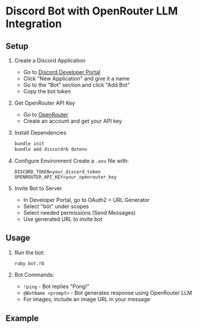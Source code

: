 # Discord Bot with OpenRouter LLM Integration

## Setup
1. Create a Discord Application
   - Go to [Discord Developer Portal](https://discord.com/developers/applications)
   - Click "New Application" and give it a name
   - Go to the "Bot" section and click "Add Bot"
   - Copy the bot token

2. Get OpenRouter API Key
   - Go to [OpenRouter](https://openrouter.ai/)
   - Create an account and get your API key

3. Install Dependencies
   ```bash
   bundle init
   bundle add discordrb dotenv
   ```

4. Configure Environment
   Create a `.env` file with:
   ```
   DISCORD_TOKEN=your_discord_token
   OPENROUTER_API_KEY=your_openrouter_key
   ```

5. Invite Bot to Server
   - In Developer Portal, go to OAuth2 > URL Generator
   - Select "bot" under scopes
   - Select needed permissions (Send Messages)
   - Use generated URL to invite bot

## Usage
1. Run the bot:
   ```bash
   ruby bot.rb
   ```

2. Bot Commands:
   - `!ping` - Bot replies "Pong!"
   - `@BotName <prompt>` - Bot generates response using OpenRouter LLM
   - For images, include an image URL in your message

## Example